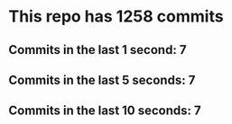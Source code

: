 # This repo has 1258 commits

## Commits in the last 1 second: 7
## Commits in the last 5 seconds: 7
## Commits in the last 10 seconds: 7
